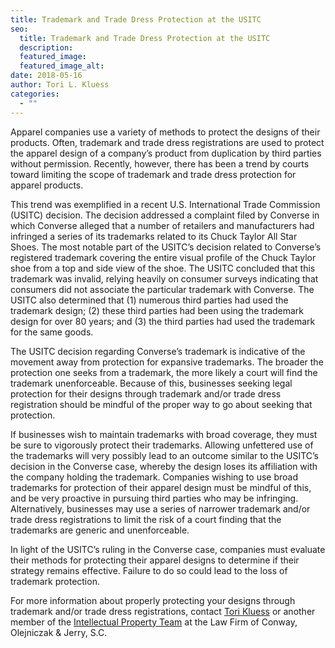 ```yaml
---
title: Trademark and Trade Dress Protection at the USITC
seo:
  title: Trademark and Trade Dress Protection at the USITC
  description:
  featured_image:
  featured_image_alt:
date: 2018-05-16
author: Tori L. Kluess
categories:
  - ""
---
```


Apparel companies use a variety of methods to protect the designs of their products. Often, trademark and trade dress registrations are used to protect the apparel design of a company’s product from duplication by third parties without permission. Recently, however, there has been a trend by courts toward limiting the scope of trademark and trade dress protection for apparel products.

This trend was exemplified in a recent U.S. International Trade Commission (USITC) decision. The decision addressed a complaint filed by Converse in which Converse alleged that a number of retailers and manufacturers had infringed a series of its trademarks related to its Chuck Taylor All Star Shoes. The most notable part of the USITC’s decision related to Converse’s registered trademark covering the entire visual profile of the Chuck Taylor shoe from a top and side view of the shoe. The USITC concluded that this trademark was invalid, relying heavily on consumer surveys indicating that consumers did not associate the particular trademark with Converse. The USITC also determined that (1) numerous third parties had used the trademark design; (2) these third parties had been using the trademark design for over 80 years; and (3) the third parties had used the trademark for the same goods.

The USITC decision regarding Converse’s trademark is indicative of the movement away from protection for expansive trademarks. The broader the protection one seeks from a trademark, the more likely a court will find the trademark unenforceable. Because of this, businesses seeking legal protection for their designs through trademark and/or trade dress registration should be mindful of the proper way to go about seeking that protection.

If businesses wish to maintain trademarks with broad coverage, they must be sure to vigorously protect their trademarks. Allowing unfettered use of the trademarks will very possibly lead to an outcome similar to the USITC’s decision in the Converse case, whereby the design loses its affiliation with the company holding the trademark. Companies wishing to use broad trademarks for protection of their apparel design must be mindful of this, and be very proactive in pursuing third parties who may be infringing. Alternatively, businesses may use a series of narrower trademark and/or trade dress registrations to limit the risk of a court finding that the trademarks are generic and unenforceable.

In light of the USITC’s ruling in the Converse case, companies must evaluate their methods for protecting their apparel designs to determine if their strategy remains effective. Failure to do so could lead to the loss of trademark protection.

For more information about properly protecting your designs through trademark and/or trade dress registrations, contact [Tori Kluess](/our-team/tori-l-kluess/) or another member of the [Intellectual Property Team](/practice-areas/intellectual-property/) at the Law Firm of Conway, Olejniczak & Jerry, S.C.
